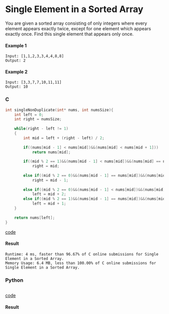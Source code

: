 # Single Element in a Sorted Array
You are given a sorted array consisting of only integers where every element appears exactly twice, except for one element which appears exactly once. Find this single element that appears only once.

#### Example 1
```
Input: [1,1,2,3,3,4,4,8,8]
Output: 2
```

#### Example 2
```
Input: [3,3,7,7,10,11,11]
Output: 10
```

### C
```C
int singleNonDuplicate(int* nums, int numsSize){
    int left = 0;
    int right = numsSize;
    
    while(right - left != 1)
    {
        int mid = left + (right - left) / 2;
        
        if((nums[mid - 1] < nums[mid])&&(nums[mid] < nums[mid + 1]))
            return nums[mid];
        
        if((mid % 2 == 1)&&(nums[mid - 1] < nums[mid])&&(nums[mid] == nums[mid + 1]))
            right = mid;
        
        else if((mid % 2 == 0)&&(nums[mid - 1] == nums[mid])&&(nums[mid] < nums[mid + 1]))
            right = mid - 1;
        
        else if((mid % 2 == 0)&&(nums[mid - 1] < nums[mid])&&(nums[mid] == nums[mid + 1]))
            left = mid + 2;
        else if((mid % 2 == 1)&&(nums[mid - 1] == nums[mid])&&(nums[mid] < nums[mid + 1]))
            left = mid + 1;
    }
    
    return nums[left];
}
```
[code](C/single-element-in-a-sorted-array.c)

#### Result
```
Runtime: 4 ms, faster than 96.67% of C online submissions for Single Element in a Sorted Array.
Memory Usage: 6.4 MB, less than 100.00% of C online submissions for Single Element in a Sorted Array.
```

### Python
```python

```
[code](Python/single-element-in-a-sorted-array.py)

#### Result
```

```
